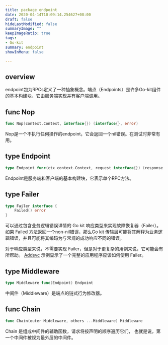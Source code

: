 ```yaml
---
title: package endpoint
date: 2020-04-14T10:09:14.254627+08:00
draft: false
hideLastModified: false
summaryImage: ""
keepImageRatio: true
tags:
- Go-kit
summary: endpoint
showInMenu: false

---
```


## overview

endpoint包为RPCs定义了一种抽象概念。端点（Endpoints）是许多Go-kit组件的基本构建块，它由服务端实现并有客户端调用。

## func Nop

```go
func Nop(context.Context, interface{}) (interface{}, error)
```

Nop是一个不执行任何操作的endpoint，它会返回一个nil错误。在测试时非常有用。

## type Endpoint

```go
type Endpoint func(ctx context.Context, request interface{}) (response interface{}, err error)
```

Endpoint是服务端和客户端的基本构建块，它表示单个RPC方法。

## type Failer

```go
type Failer interface {
    Failed() error
}
```

可以通过包含业务逻辑错误详情的 Go kit 响应类型来实现故障恢复器（Failer）。 如果 Failed 方法返回一个non-nil错误，那么Go kit 传输层可能将其解释为业务逻辑错误，并且可能将其编码为与常规的成功响应不同的错误。

对于响应类型来说，不需要实现 Failer，但是对于更复杂的用例来说，它可能会有所帮助。 [Addsvc](https://github.com/go-kit/kit/tree/master/examples/addsvc) 示例显示了一个完整的应用程序应该如何使用 Failer。

## type Middleware

```go
type Middleware func(Endpoint) Endpoint
```

中间件（Middleware）是端点的链式行为修改器。

## func Chain

```go
func Chain(outer Middleware, others ...Middleware) Middleware
```

Chain 是组成中间件的辅助函数，请求将按声明的顺序遍历它们， 也就是说，第一个中间件被视为最外层的中间件。